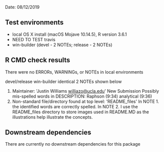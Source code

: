 Date: 08/12/2019
## Test environments
+ local OS X install (macOS Mojave 10.14.5), R version 3.6.1
+ NEED TO TEST travis
+ win-builder (devel - 2 NOTEs;  release - 2 NOTEs)

## R CMD check results
There were no ERRORs, WARNINGs, or NOTEs in local environments

devel/release win-builder identical 2 NOTEs shown below

1.  Maintainer: 'Justin Williams <williazo@ucla.edu>'
    New Submission
    Possibly mis-spelled words in DESCRIPTION:
    Raphson (9:34)
    analytical (9:36)
2.  Non-standard file/directory found at top level:
    'README_files'
In NOTE 1. the identified words are correctly spelled.
In NOTE 2. I use the README_files directory to store images used in README.MD as
the illustrations help illustrate the concepts.

## Downstream dependencies
There are currently no downstream dependencies for this package
